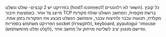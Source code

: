 בפרויקט יש 2 קבצים- שולט ונשלט (host1 וconnect1 השאר לא רלוונטיים). כל קובץ מייצג צד אחר.
באמצעות חיבור TCP ברשת מקומית, המחשב השולט שולח פקודות מקלדת, תנועות עכבר ולחיצות עכבר, והמחשב הנשלט מבצע את הפקודות בזמן אמת.
הפרויקט משתמש בספריות socket (לתקשורת), keyboard, pyautogui ו־mouse (לקלט ופלט מהמשתמש), ומיישם מנגנון יציב לשליטה מרחוק על מחשב אחר.

